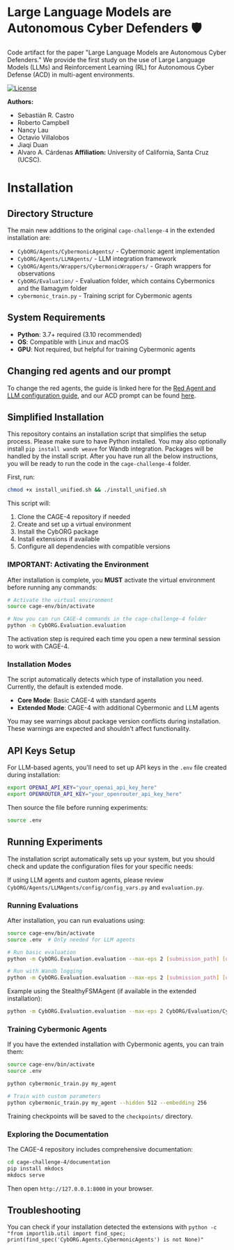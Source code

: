 # Large Language Models are Autonomous Cyber Defenders 🛡️

Code artifact for the paper "Large Language Models are Autonomous Cyber Defenders." We provide the first study on the
use of Large Language Models (LLMs) and Reinforcement Learning (RL) for Autonomous Cyber Defense (ACD) in multi-agent environments.

[![License](https://img.shields.io/badge/License-Apache%202.0-blue.svg)](https://opensource.org/licenses/Apache-2.0)

**Authors:** 
- Sebastián R. Castro
- Roberto Campbell
- Nancy Lau 
- Octavio Villalobos
- Jiaqi Duan 
- Alvaro A. Cárdenas
**Affiliation:** University of California, Santa Cruz (UCSC).

# Installation
## Directory Structure

The main new additions to the original `cage-challenge-4` in the extended installation are:

- `CybORG/Agents/CybermonicAgents/` - Cybermonic agent implementation
- `CybORG/Agents/LLMAgents/` - LLM integration framework
- `CybORG/Agents/Wrappers/CybermonicWrappers/` - Graph wrappers for observations
- `CybORG/Evaluation/` - Evaluation folder, which contains Cybermonics and the llamagym folder
- `cybermonic_train.py` - Training script for Cybermonic agents

## System Requirements

- **Python**: 3.7+ required (3.10 recommended)
- **OS**: Compatible with Linux and macOS
- **GPU**: Not required, but helpful for training Cybermonic agents

## Changing red agents and our prompt

To change the red agents, the guide is linked here for the [Red Agent and LLM configuration guide](README_RED_AGENTS.md), and our ACD prompt can be found [here](base.yml).

## Simplified Installation

This repository contains an installation script that simplifies the setup process. Please make sure to have Python installed. You may also optionally install `pip install wandb weave` for Wandb integration. Packages will be handled by the install script. After you have run all the below instructions, you will be ready to run the code in the `cage-challenge-4` folder.

First, run:

```bash
chmod +x install_unified.sh && ./install_unified.sh
```

This script will:
1. Clone the CAGE-4 repository if needed
2. Create and set up a virtual environment
3. Install the CybORG package
4. Install extensions if available
5. Configure all dependencies with compatible versions

### IMPORTANT: Activating the Environment

After installation is complete, you **MUST** activate the virtual environment before running any commands:

```bash
# Activate the virtual environment
source cage-env/bin/activate

# Now you can run CAGE-4 commands in the cage-challenge-4 folder
python -m CybORG.Evaluation.evaluation
```

The activation step is required each time you open a new terminal session to work with CAGE-4.

### Installation Modes

The script automatically detects which type of installation you need. Currently, the default is extended mode.

- **Core Mode**: Basic CAGE-4 with standard agents
- **Extended Mode**: CAGE-4 with additional Cybermonic and LLM agents

You may see warnings about package version conflicts during installation. These warnings are expected and shouldn't affect functionality.

## API Keys Setup

For LLM-based agents, you'll need to set up API keys in the `.env` file created during installation:

```bash
export OPENAI_API_KEY="your_openai_api_key_here"
export OPENROUTER_API_KEY="your_openrouter_api_key_here"
```

Then source the file before running experiments:
```bash
source .env
```

## Running Experiments

The installation script automatically sets up your system, but you should check and update the configuration files for your specific needs:

If using LLM agents and custom agents, please review `CybORG/Agents/LLMAgents/config/config_vars.py` and `evaluation.py`.

### Running Evaluations

After installation, you can run evaluations using:

```bash
source cage-env/bin/activate
source .env  # Only needed for LLM agents

# Run basic evaluation
python -m CybORG.Evaluation.evaluation --max-eps 2 [submission_path] [output_path]

# Run with Wandb logging
python -m CybORG.Evaluation.evaluation --max-eps 2 [submission_path] [output_path] --wandb-entity <wandb_username> --wandb-mode online
```

Example using the StealthyFSMAgent (if available in the extended installation):
```bash
python -m CybORG.Evaluation.evaluation --max-eps 2 CybORG/Evaluation/Cybermonics CybORG/Evaluation/Cybermonics/StealthyFSMAgent
```

### Training Cybermonic Agents

If you have the extended installation with Cybermonic agents, you can train them:

```bash
source cage-env/bin/activate
source .env

python cybermonic_train.py my_agent

# Train with custom parameters
python cybermonic_train.py my_agent --hidden 512 --embedding 256
```

Training checkpoints will be saved to the `checkpoints/` directory.

### Exploring the Documentation

The CAGE-4 repository includes comprehensive documentation:

```bash
cd cage-challenge-4/documentation
pip install mkdocs
mkdocs serve
```

Then open `http://127.0.0.1:8000` in your browser.

## Troubleshooting
You can check if your installation detected the extensions with `python -c "from importlib.util import find_spec; print(find_spec('CybORG.Agents.CybermonicAgents') is not None)"`